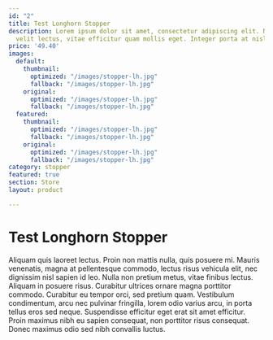 ```yaml
---
id: "2"
title: Test Longhorn Stopper
description: Lorem ipsum dolor sit amet, consectetur adipiscing elit. Nulla suscipit
  velit lectus, vitae efficitur quam mollis eget. Integer porta at nisl eget tincidunt.
price: '49.40'
images:
  default:
    thumbnail:
      optimized: "/images/stopper-lh.jpg"
      fallback: "/images/stopper-lh.jpg"
    original:
      optimized: "/images/stopper-lh.jpg"
      fallback: "/images/stopper-lh.jpg"
  featured:
    thumbnail:
      optimized: "/images/stopper-lh.jpg"
      fallback: "/images/stopper-lh.jpg"
    original:
      optimized: "/images/stopper-lh.jpg"
      fallback: "/images/stopper-lh.jpg"
category: stopper
featured: true
section: Store
layout: product

---
```

# Test Longhorn Stopper

Aliquam quis laoreet lectus. Proin non mattis nulla, quis posuere mi. Mauris venenatis, magna at pellentesque commodo, lectus risus vehicula elit, nec dignissim nisl sapien id leo. Nulla non pretium metus, vitae finibus lectus. Aliquam in posuere risus. Curabitur ultrices ornare magna porttitor commodo. Curabitur eu tempor orci, sed pretium quam. Vestibulum condimentum, arcu nec pulvinar fringilla, lorem odio varius arcu, in porta tellus eros sed neque. Suspendisse efficitur eget erat sit amet efficitur. Proin maximus nibh eu sapien consequat, non porttitor risus consequat. Donec maximus odio sed nibh convallis luctus.